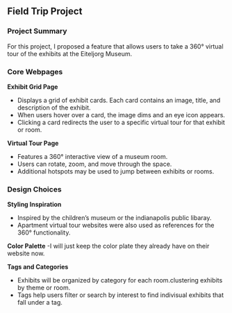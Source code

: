 ## Field Trip Project

### Project Summary

For this project, I proposed a feature that allows users to take a 360° virtual tour of the exhibits at the Eiteljorg Museum.

### Core Webpages

**Exhibit Grid Page**
  - Displays a grid of exhibit cards. Each card contains an image, title, and description of the exhibit.
  - When users hover over a card, the image dims and an eye icon appears.
  - Clicking a card redirects the user to a specific virtual tour for that exhibit or room.

**Virtual Tour Page**
  - Features a 360° interactive view of a museum room.
  - Users can rotate, zoom, and move through the space.
  - Additional hotspots may be used to jump between exhibits or rooms.

### Design Choices

**Styling Inspiration**
  - Inspired by the children’s museum or the indianapolis public libaray.
  - Apartment virtual tour websites were also used as references for the 360° functionality.

**Color Palette**
  -I will just keep the color plate they already have on their website now.

**Tags and Categories**
  - Exhibits will be organized by category for each room.clustering exhibits by theme or room.
  - Tags help users filter or search by interest to find indivisual exhibits that fall under a tag.

